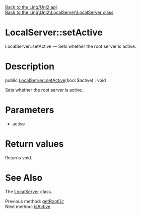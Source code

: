 [Back to the Ling/Uni2 api](https://github.com/lingtalfi/Uni2/blob/master/doc/api/Ling/Uni2.md)<br>
[Back to the Ling\Uni2\LocalServer\LocalServer class](https://github.com/lingtalfi/Uni2/blob/master/doc/api/Ling/Uni2/LocalServer/LocalServer.md)


LocalServer::setActive
================



LocalServer::setActive — Sets whether the root server is active.




Description
================


public [LocalServer::setActive](https://github.com/lingtalfi/Uni2/blob/master/doc/api/Ling/Uni2/LocalServer/LocalServer/setActive.md)(bool $active) : void




Sets whether the root server is active.




Parameters
================


- active

    


Return values
================

Returns void.








See Also
================

The [LocalServer](https://github.com/lingtalfi/Uni2/blob/master/doc/api/Ling/Uni2/LocalServer/LocalServer.md) class.

Previous method: [getRootDir](https://github.com/lingtalfi/Uni2/blob/master/doc/api/Ling/Uni2/LocalServer/LocalServer/getRootDir.md)<br>Next method: [isActive](https://github.com/lingtalfi/Uni2/blob/master/doc/api/Ling/Uni2/LocalServer/LocalServer/isActive.md)<br>

